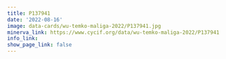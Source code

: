 ```yaml
---
title: P137941
date: '2022-08-16'
image: data-cards/wu-temko-maliga-2022/P137941.jpg
minerva_link: https://www.cycif.org/data/wu-temko-maliga-2022/P137941
info_link:
show_page_link: false
---
```

